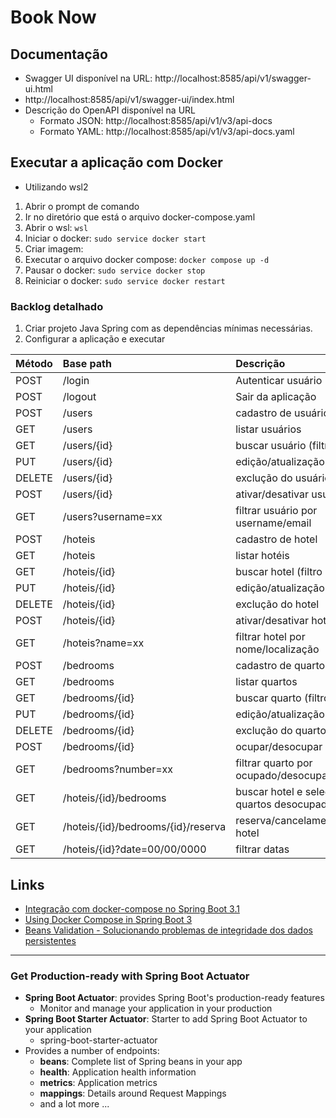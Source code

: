 # Book Now

## Documentação

- Swagger UI disponível na URL: http://localhost:8585/api/v1/swagger-ui.html
- http://localhost:8585/api/v1/swagger-ui/index.html
- Descrição do OpenAPI disponível na URL
    - Formato JSON: http://localhost:8585/api/v1/v3/api-docs
    - Formato YAML: http://localhost:8585/api/v1/v3/api-docs.yaml

## Executar a aplicação com Docker

* Utilizando wsl2

1. Abrir o prompt de comando
2. Ir no diretório que está o arquivo docker-compose.yaml
3. Abrir o wsl: `wsl`
4. Iniciar o docker: `sudo service docker start`
5. Criar imagem:
6. Executar o arquivo docker compose: `docker compose up -d`
7. Pausar o docker: `sudo service docker stop`
8. Reiniciar o docker: `sudo service docker restart`

### Backlog detalhado

1. Criar projeto Java Spring com as dependências mínimas necessárias.
2. Configurar a aplicação e executar

| Método | Base path                          | Descrição                                       |
|:-------|:-----------------------------------|:------------------------------------------------|
| POST   | /login                             | Autenticar usuário                              |
| POST   | /logout                            | Sair da aplicação                               |
| POST   | /users                             | cadastro de usuário                             |
| GET    | /users                             | listar usuários                                 |
| GET    | /users/{id}                        | buscar usuário (filtro simples)                 |
| PUT    | /users/{id}                        | edição/atualização do usuário                   |
| DELETE | /users/{id}                        | exclução do usuário                             |
| POST   | /users/{id}                        | ativar/desativar usuário                        |
| GET    | /users?username=xx                 | filtrar usuário por username/email              |
| POST   | /hoteis                            | cadastro de hotel                               |
| GET    | /hoteis                            | listar hotéis                                   |
| GET    | /hoteis/{id}                       | buscar hotel (filtro simples)                   |
| PUT    | /hoteis/{id}                       | edição/atualização do hotel                     |
| DELETE | /hoteis/{id}                       | exclução do hotel                               |
| POST   | /hoteis/{id}                       | ativar/desativar hotel                          |
| GET    | /hoteis?name=xx                    | filtrar hotel por nome/localização              |
| POST   | /bedrooms                          | cadastro de quarto                              |
| GET    | /bedrooms                          | listar quartos                                  |
| GET    | /bedrooms/{id}                     | buscar quarto (filtro simples)                  |
| PUT    | /bedrooms/{id}                     | edição/atualização do quarto                    |
| DELETE | /bedrooms/{id}                     | exclução do quarto                              |
| POST   | /bedrooms/{id}                     | ocupar/desocupar quarto                         |
| GET    | /bedrooms?number=xx                | filtrar quarto por ocupado/desocupado/número    |
| GET    | /hoteis/{id}/bedrooms              | buscar hotel e selecionar os quartos desocupado |
| GET    | /hoteis/{id}/bedrooms/{id}/reserva | reserva/cancelamento de hotel                   |
| GET    | /hoteis/{id}?date=00/00/0000       | filtrar datas                                   |

## Links

- [Integração com docker-compose no Spring Boot 3.1](https://medium.com/@valdemarjuniorr/integra%C3%A7%C3%A3o-com-docker-compose-no-spring-boot-3-1-b0bea36c9549)
- [Using Docker Compose in Spring Boot 3](https://howtodoinjava.com/spring-boot/spring-boot-docker-compose/)
- [Beans Validation - Solucionando problemas de integridade dos dados persistentes](https://www.devmedia.com.br/beans-validation-solucionando-problemas-de-integridade-dos-dados-persistentes/27733)

---

### Get Production-ready with Spring Boot Actuator

* **Spring Boot Actuator**: provides Spring Boot's production-ready features
    * Monitor and manage your application in your production
* **Spring Boot Starter Actuator**: Starter to add Spring Boot Actuator to your application
    * spring-boot-starter-actuator
* Provides a number of endpoints:
    * **beans**: Complete list of Spring beans in your app
    * **health**: Application health information
    * **metrics**: Application metrics
    * **mappings**: Details around Request Mappings
    * and a lot more ...






